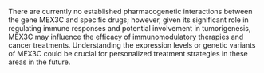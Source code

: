 There are currently no established pharmacogenetic interactions between the gene MEX3C and specific drugs; however, given its significant role in regulating immune responses and potential involvement in tumorigenesis, MEX3C may influence the efficacy of immunomodulatory therapies and cancer treatments. Understanding the expression levels or genetic variants of MEX3C could be crucial for personalized treatment strategies in these areas in the future.
